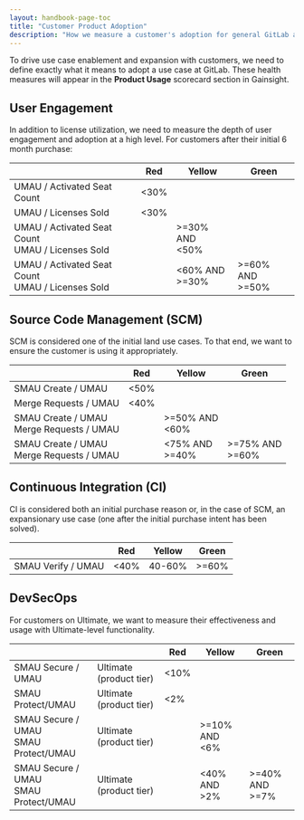 ```yaml
---
layout: handbook-page-toc
title: "Customer Product Adoption"
description: "How we measure a customer's adoption for general GitLab and different use cases"
---
```


To drive use case enablement and expansion with customers, we need to define exactly what it means to adopt a use case at GitLab. These health measures will appear in the **Product Usage** scorecard section in Gainsight. 


## User Engagement

In addition to license utilization, we need to measure the depth of user engagement and adoption at a high level. For customers after their initial 6 month purchase:

|                             | **Red** | **Yellow** | **Green** |
| --------------------------- | ------- | ---------- | --------  |
| UMAU / Activated Seat Count | <30%    |      |   |
| UMAU / Licenses Sold        | <30%    |      |   |
| UMAU / Activated Seat Count <br> UMAU / Licenses Sold |     | >=30% AND <br> <50%    |    |
| UMAU / Activated Seat Count <br> UMAU / Licenses Sold |     | <60% AND <br> >=30%    | >=60% AND <br> >=50%   |


## Source Code Management (SCM)

SCM is considered one of the initial land use cases. To that end, we want to ensure the customer is using it appropriately.

|                       | **Red** | **Yellow** | **Green** |
| --------------------- | ------- | ---------- | --------  |
| SMAU Create / UMAU    | <50%    |      |     |
| Merge Requests / UMAU | <40%    |      |     |
| SMAU Create / UMAU <BR> Merge Requests / UMAU |     | >=50% AND <BR> <60%     |    |
| SMAU Create / UMAU <BR> Merge Requests / UMAU |     | <75% AND <BR> >=40%     | \>=75% AND <BR> \>=60%    |


## Continuous Integration (CI)

CI is considered both an initial purchase reason or, in the case of SCM, an expansionary use case (one after the initial purchase intent has been solved).

|                    | **Red** | **Yellow** | **Green** |
| ------------------ | ------- | ---------- | --------  |
| SMAU Verify / UMAU | <40%    | 40-60%     | \>=60%    |


## DevSecOps

For customers on Ultimate, we want to measure their effectiveness and usage with Ultimate-level functionality.

|                             |                         | **Red** | **Yellow** | **Green** |
| --------------------------- | ----------------------- | ------- | ---------- | --------  |
| SMAU Secure / UMAU          | Ultimate (product tier) | <10%    |      |      |
| SMAU Protect/UMAU           | Ultimate (product tier) | <2%     |        |      |
| SMAU Secure / UMAU <BR> SMAU Protect/UMAU           | Ultimate (product tier) |     | >=10% AND <BR> <6%        |       |
| SMAU Secure / UMAU <BR> SMAU Protect/UMAU           | Ultimate (product tier) |     | <40% AND <BR> >2%        | \>=40% AND <BR> \>=7%      |


